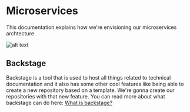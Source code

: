 # Microservices

This documentation explains how we're envisioning our microservices archtecture

![alt text](../Microservices.drawio.png)

## Backstage

Backstage is a tool that is used to host all things related to technical documentation and it also has some other cool features like being able to create a new repository based on a template.
We're gonna create our repositories with that new feature.
You can read more about what backstage can do here: [What is backstage?](https://backstage.io/docs/overview/what-is-backstage)

### 
